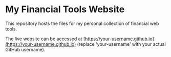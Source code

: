 # My Financial Tools Website

This repository hosts the files for my personal collection of financial web tools. 

The live website can be accessed at [https://your-username.github.io](https://your-username.github.io) (replace 'your-username' with your actual GitHub username).
